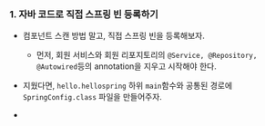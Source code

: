 
### 1. 자바 코드로 직접 스프링 빈 등록하기

- 컴포넌트 스캔 방법 말고, 직접 스프링 빈을 등록해보자.
	- 먼저, 회원 서비스와 회원 리포지토리의 `@Service, @Repository, @Autowired`등의 annotation을 지우고 시작해야 한다.

- 지웠다면, `hello.hellospring` 하위 `main`함수와 공통된 경로에 `SpringConfig.class` 파일을 만들어주자.
- 
